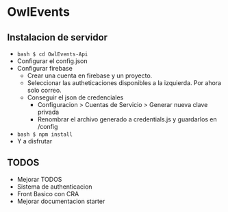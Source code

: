 # OwlEvents

## Instalacion de servidor

- ```bash $ cd OwlEvents-Api```
- Configurar el config.json
- Configurar firebase
    - Crear una cuenta en firebase y un proyecto.
    - Seleccionar las autheticaciones disponibles a la izquierda. Por ahora solo correo.
    - Conseguir el json de credenciales
        - Configuracion > Cuentas de Servicio > Generar nueva clave privada
        - Renombrar el archivo generado a credentials.js y guardarlos en /config
- ```bash $ npm install```
-  Y a disfrutar

## TODOS

- Mejorar TODOS
- Sistema de authenticacion
- Front Basico con CRA
- Mejorar documentacion starter